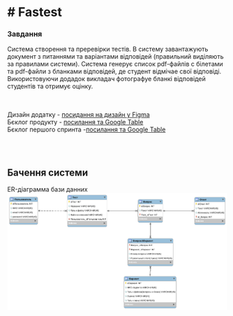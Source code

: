# # Fastest
### Завдання
Система створення та преревірки тестів. В систему завантажують документ з питаннями та варіантами відповідей (правильний виділяють за правилами системи).
Система генерує список pdf-файлів с білетами та pdf-файли з бланками відповідей, де студент відмічае свої відповіді. 
Використовуючи додадок викладач фотографуе бланкі відповідей студентів та отримує оцінку.

<br><br>
Дизайн додатку - [посидання на дизайн у Figma](https://www.figma.com/file/qmm2YXCDbmeLv3oH59SU7Q/Untitled?node-id=0%3A1) <br>
Бєклог продукту - [посилання та Google Table](https://docs.google.com/spreadsheets/d/1UuI6Cx85vHR5UQqz2wBgwwStmLcmdR46wQpE9lVLe_0/edit?usp=sharing) <br>
Бєклог першого спринта -[посилання та Google Table](https://docs.google.com/spreadsheets/d/1LliFfLlcia2bYayfSoojQYUXv9Tpz1fcZ5TrDVyhLJg/edit?usp=sharing)<br>

<br><br>
## Бачення системи
ER-діаграмма бази данних
![Диаграма](https://github.com/mariiasirenko2/Fastest/blob/master/img/ER_diagramm_Fastest.png)

